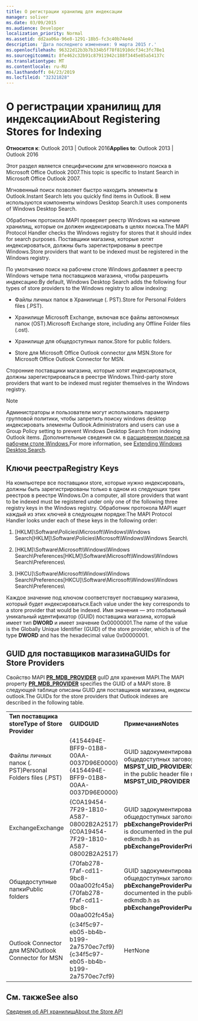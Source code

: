 ```yaml
---
title: О регистрации хранилищ для индексации
manager: soliver
ms.date: 03/09/2015
ms.audience: Developer
localization_priority: Normal
ms.assetid: dd2aa06a-96e8-1291-18b5-fc3c40b74e4d
description: 'Дата последнего изменения: 9 марта 2015 г.'
ms.openlocfilehash: 96322d12b3b7b334b5f78f81910dcf34c3fc78e1
ms.sourcegitcommit: 8fe462c32b91c87911942c188f3445e85a54137c
ms.translationtype: MT
ms.contentlocale: ru-RU
ms.lasthandoff: 04/23/2019
ms.locfileid: "32321828"
---
```

# <a name="about-registering-stores-for-indexing"></a><span data-ttu-id="9c67e-103">О регистрации хранилищ для индексации</span><span class="sxs-lookup"><span data-stu-id="9c67e-103">About Registering Stores for Indexing</span></span>

  
  
<span data-ttu-id="9c67e-104">**Относится к**: Outlook 2013 | Outlook 2016</span><span class="sxs-lookup"><span data-stu-id="9c67e-104">**Applies to**: Outlook 2013 | Outlook 2016</span></span> 
  
<span data-ttu-id="9c67e-105">Этот раздел является специфическим для мгновенного поиска в Microsoft Office Outlook 2007.</span><span class="sxs-lookup"><span data-stu-id="9c67e-105">This topic is specific to Instant Search in Microsoft Office Outlook 2007.</span></span>
  
<span data-ttu-id="9c67e-106">Мгновенный поиск позволяет быстро находить элементы в Outlook.</span><span class="sxs-lookup"><span data-stu-id="9c67e-106">Instant Search lets you quickly find items in Outlook.</span></span> <span data-ttu-id="9c67e-107">В нем используются компоненты windows Desktop Search.</span><span class="sxs-lookup"><span data-stu-id="9c67e-107">It uses components of Windows Desktop Search.</span></span>
  
<span data-ttu-id="9c67e-108">Обработник протокола MAPI проверяет реестр Windows на наличие хранилищ, которые он должен индексировать в целях поиска.</span><span class="sxs-lookup"><span data-stu-id="9c67e-108">The MAPI Protocol Handler checks the Windows registry for stores that it should index for search purposes.</span></span> <span data-ttu-id="9c67e-109">Поставщики магазина, которые хотят индексироваться, должны быть зарегистрированы в реестре Windows.</span><span class="sxs-lookup"><span data-stu-id="9c67e-109">Store providers that want to be indexed must be registered in the Windows registry.</span></span>
  
<span data-ttu-id="9c67e-110">По умолчанию поиск на рабочем столе Windows добавляет в реестр Windows четыре типа поставщиков магазина, чтобы разрешить индексацию:</span><span class="sxs-lookup"><span data-stu-id="9c67e-110">By default, Windows Desktop Search adds the following four types of store providers to the Windows registry to allow indexing:</span></span>
  
- <span data-ttu-id="9c67e-111">Файлы личных папок в Хранилище (. PST).</span><span class="sxs-lookup"><span data-stu-id="9c67e-111">Store for Personal Folders files (.PST).</span></span>
    
-  <span data-ttu-id="9c67e-112">Хранилище Microsoft Exchange, включая все файлы автономных папок (OST).</span><span class="sxs-lookup"><span data-stu-id="9c67e-112">Microsoft Exchange store, including any Offline Folder files (.ost).</span></span> 
    
-  <span data-ttu-id="9c67e-113">Хранилище для общедоступных папок.</span><span class="sxs-lookup"><span data-stu-id="9c67e-113">Store for public folders.</span></span> 
    
-  <span data-ttu-id="9c67e-114">Store для Microsoft Office Outlook connector для MSN.</span><span class="sxs-lookup"><span data-stu-id="9c67e-114">Store for Microsoft Office Outlook Connector for MSN.</span></span> 
    
 <span data-ttu-id="9c67e-115">Сторонние поставщики магазина, которые хотят индексироваться, должны зарегистрироваться в реестре Windows.</span><span class="sxs-lookup"><span data-stu-id="9c67e-115">Third-party store providers that want to be indexed must register themselves in the Windows registry.</span></span> 
  
> [!NOTE]
> <span data-ttu-id="9c67e-116">Администраторы и пользователи могут использовать параметр групповой политики, чтобы запретить поиску windows desktop индексировать элементы Outlook.</span><span class="sxs-lookup"><span data-stu-id="9c67e-116">Administrators and users can use a Group Policy setting to prevent Windows Desktop Search from indexing Outlook items.</span></span> <span data-ttu-id="9c67e-117">Дополнительные сведения см. в [расширенном поиске на рабочем столе Windows.](https://msdn.microsoft.com/library/2eab146a-8516-4b95-b73c-ca7f980ba233%28Office.15%29.aspx)</span><span class="sxs-lookup"><span data-stu-id="9c67e-117">For more information, see [Extending Windows Desktop Search](https://msdn.microsoft.com/library/2eab146a-8516-4b95-b73c-ca7f980ba233%28Office.15%29.aspx).</span></span> 
  
## <a name="registry-keys"></a><span data-ttu-id="9c67e-118">Ключи реестра</span><span class="sxs-lookup"><span data-stu-id="9c67e-118">Registry Keys</span></span>

<span data-ttu-id="9c67e-119">На компьютере все поставщики store, которые нужно индексировать, должны быть зарегистрированы только в одном из следующих трех реестров в реестре Windows.</span><span class="sxs-lookup"><span data-stu-id="9c67e-119">On a computer, all store providers that want to be indexed must be registered under only one of the following three registry keys in the Windows registry.</span></span> <span data-ttu-id="9c67e-120">Обработник протокола MAPI ищет каждый из этих ключей в следующем порядке:</span><span class="sxs-lookup"><span data-stu-id="9c67e-120">The MAPI Protocol Handler looks under each of these keys in the following order:</span></span>
  
1. <span data-ttu-id="9c67e-121">[HKLM]\Software\Policies\Microsoft\Windows\Windows Search</span><span class="sxs-lookup"><span data-stu-id="9c67e-121">[HKLM]\Software\Policies\Microsoft\Windows\Windows Search</span></span>\
    
2. <span data-ttu-id="9c67e-122">[HKLM]\Software\Microsoft\Windows\Windows Search\Preferences</span><span class="sxs-lookup"><span data-stu-id="9c67e-122">[HKLM]\Software\Microsoft\Windows\Windows Search\Preferences</span></span>\
    
3. <span data-ttu-id="9c67e-123">[HKCU]\Software\Microsoft\Windows\Windows Search\Preferences</span><span class="sxs-lookup"><span data-stu-id="9c67e-123">[HKCU]\Software\Microsoft\Windows\Windows Search\Preferences</span></span>\
    
 <span data-ttu-id="9c67e-124">Каждое значение под ключом соответствует поставщику магазина, который будет индексироваться.</span><span class="sxs-lookup"><span data-stu-id="9c67e-124">Each value under the key corresponds to a store provider that would be indexed.</span></span> <span data-ttu-id="9c67e-125">Имя значения — это глобальный уникальный идентификатор (GUID) поставщика магазина, который имеет тип **DWORD** и имеет значение 0x00000001.</span><span class="sxs-lookup"><span data-stu-id="9c67e-125">The name of the value is the Globally Unique Identifier (GUID) of the store provider, which is of the type **DWORD** and has the hexadecimal value 0x00000001.</span></span> 
  
## <a name="guids-for-store-providers"></a><span data-ttu-id="9c67e-126">GUID для поставщиков магазина</span><span class="sxs-lookup"><span data-stu-id="9c67e-126">GUIDs for Store Providers</span></span>

<span data-ttu-id="9c67e-127">Свойство MAPI **[PR_MDB_PROVIDER](pidtagstoreprovider-canonical-property.md)** guID для хранения MAPI.</span><span class="sxs-lookup"><span data-stu-id="9c67e-127">The MAPI property **[PR_MDB_PROVIDER](pidtagstoreprovider-canonical-property.md)** specifies the GUID of a MAPI store.</span></span> <span data-ttu-id="9c67e-128">В следующей таблице описаны GUID для поставщиков магазина, индексы outlook.</span><span class="sxs-lookup"><span data-stu-id="9c67e-128">The GUIDs for the store providers that Outlook indexes are described in the following table.</span></span> 
  
||||
|:-----|:-----|:-----|
|<span data-ttu-id="9c67e-129">**Тип поставщика store**</span><span class="sxs-lookup"><span data-stu-id="9c67e-129">**Type of Store Provider**</span></span> <br/> |<span data-ttu-id="9c67e-130">**GUID**</span><span class="sxs-lookup"><span data-stu-id="9c67e-130">**GUID**</span></span> <br/> |<span data-ttu-id="9c67e-131">**Примечания**</span><span class="sxs-lookup"><span data-stu-id="9c67e-131">**Notes**</span></span> <br/> |
|<span data-ttu-id="9c67e-132">Файлы личных папок (. PST)</span><span class="sxs-lookup"><span data-stu-id="9c67e-132">Personal Folders files (.PST)</span></span>  <br/> |<span data-ttu-id="9c67e-133">{4154494E-BFF9-01B8-00AA-0037D96E0000}</span><span class="sxs-lookup"><span data-stu-id="9c67e-133">{4154494E-BFF9-01B8-00AA-0037D96E0000}</span></span>  <br/> |<span data-ttu-id="9c67e-134">GUID задокументирован в файле общедоступных заговорок mspst.h **как MSPST_UID_PROVIDER**</span><span class="sxs-lookup"><span data-stu-id="9c67e-134">GUID is documented in the public header file mspst.h as **MSPST_UID_PROVIDER**</span></span> <br/> |
|<span data-ttu-id="9c67e-135">Exchange</span><span class="sxs-lookup"><span data-stu-id="9c67e-135">Exchange</span></span>  <br/> |<span data-ttu-id="9c67e-136">{C0A19454-7F29-1B10-A587-08002B2A2517}</span><span class="sxs-lookup"><span data-stu-id="9c67e-136">{C0A19454-7F29-1B10-A587-08002B2A2517}</span></span>  <br/> |<span data-ttu-id="9c67e-137">GUID задокументирован в файле общедоступных заголовок edkmdb.h как **pbExchangeProviderPrimaryUserGuid**</span><span class="sxs-lookup"><span data-stu-id="9c67e-137">GUID is documented in the public header file edkmdb.h as **pbExchangeProviderPrimaryUserGuid**</span></span> <br/> |
|<span data-ttu-id="9c67e-138">Общедоступные папки</span><span class="sxs-lookup"><span data-stu-id="9c67e-138">Public folders</span></span>  <br/> |<span data-ttu-id="9c67e-139">{70fab278-f7af-cd11-9bc8-00aa002fc45a}</span><span class="sxs-lookup"><span data-stu-id="9c67e-139">{70fab278-f7af-cd11-9bc8-00aa002fc45a}</span></span>  <br/> |<span data-ttu-id="9c67e-140">GUID задокументирован в файле общедоступных заголовок edkmdb.h как **pbExchangeProviderPublicGuid**</span><span class="sxs-lookup"><span data-stu-id="9c67e-140">GUID is documented in the public header file edkmdb.h as **pbExchangeProviderPublicGuid**</span></span> <br/> |
|<span data-ttu-id="9c67e-141">Outlook Connector для MSN</span><span class="sxs-lookup"><span data-stu-id="9c67e-141">Outlook Connector for MSN</span></span>  <br/> |<span data-ttu-id="9c67e-142">{c34f5c97-eb05-bb4b-b199-2a7570ec7cf9}</span><span class="sxs-lookup"><span data-stu-id="9c67e-142">{c34f5c97-eb05-bb4b-b199-2a7570ec7cf9}</span></span>  <br/> |<span data-ttu-id="9c67e-143">Нет</span><span class="sxs-lookup"><span data-stu-id="9c67e-143">None</span></span>  <br/> |
   
## <a name="see-also"></a><span data-ttu-id="9c67e-144">См. также</span><span class="sxs-lookup"><span data-stu-id="9c67e-144">See also</span></span>



[<span data-ttu-id="9c67e-145">Сведения об API хранилищ</span><span class="sxs-lookup"><span data-stu-id="9c67e-145">About the Store API</span></span>](about-the-store-api.md)

